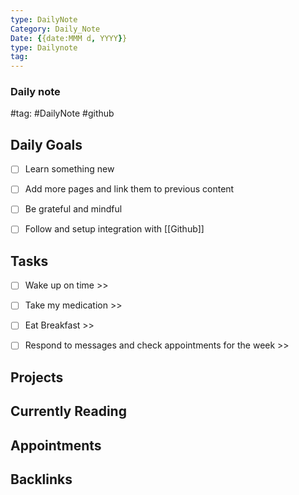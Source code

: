 ```yaml
---
type: DailyNote
Category: Daily_Note
Date: {{date:MMM d, YYYY}}
type: Dailynote
tag: 
---
```

### Daily note

#tag: #DailyNote #github

## Daily Goals
- [ ] Learn something new
- [ ] Add more pages and link them to previous content
- [ ] Be grateful and mindful
- [ ] Follow and setup integration with [[Github]]


## Tasks
- [ ] Wake up on time >>
- [ ] Take my medication  >>
- [ ] Eat Breakfast >>
- [ ] Respond to messages and check appointments for the week >>



## Projects



## Currently Reading



## Appointments



## Backlinks